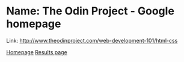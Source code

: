 # Name: The Odin Project - Google homepage

Link: http://www.theodinproject.com/web-development-101/html-css


[Homepage](http://htmlpreview.github.io/?https://github.com/haRacz/google-homepage/blob/master/index.html)
[Results page](http://htmlpreview.github.io/?https://github.com/haRacz/google-homepage/blob/master/results.html)
